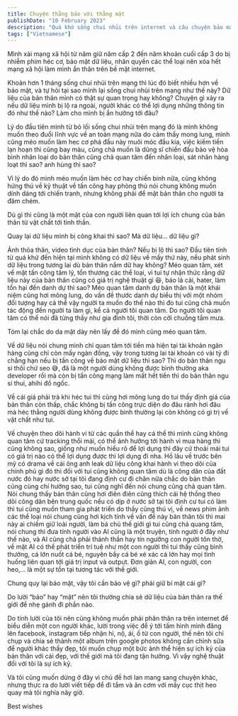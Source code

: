 ```yaml
---
title: Chuyện thằng bảo với thằng mật
publishDate: "10 February 2023"
description: "Quá khứ sống chui nhủi trên internet và câu chuyện bảo mật?"
tags: ["Vietnamese"]
---
```


Mình xài mạng xã hội từ năm giữ năm cấp 2 đến năm khoản cuối cấp 3 do bị nhiễm phim héc cơ, bảo mật dữ liệu, nhân quyền các thể loại nên xóa hết mạng xã hội làm mình ẩn thân trên bề mặt internet.

Khoản hơn 1 tháng sống chui nhủi trên mạng thì lúc đó biết nhiều hơn về bảo mật, và tự hỏi tại sao mình lại sống chui nhủi trên mạng như thế này?
Dữ liệu của bản thân mình có thật sự quan trọng hay không? Chuyện gì xảy ra nếu dữ liệu mình bị lộ ra ngoài, người khác có thể lợi dụng những thông tin đó như thế nào? Làm cho mình bị ẩn hưởng tới đâu?

Lý do đầu tiên mình từ bỏ lối sống chui nhủi trên mạng đó là mình không muốn theo đuổi lĩnh vực về an toàn mạng nữa do cảm thấy mong lung, mình cũng méo muốn làm hec cơ phá đầu này muôi móc đầu kia, việc kiếm tiền lạn hoạn thì cũng bay màu, cũng chả muốn là dũng sĩ chiến đấu bảo vệ hòa bình nhân loại do bản thân cũng chả quan tâm đến nhân loại, sát nhân hàng loạt thì sao? anh hùng thì sao?

Vì lý do đó mình méo muốn làm héc cơ hay chiến binh nữa, cũng không hứng thú về kỹ thuật về tấn công hay phòng thủ nói chung không muốn dính dáng tới chiến tranh, nhưng không phải để mặt bản thân cho người ta đâm chém.

Dù gì thì cũng là một mặt của con người liên quan tới lợi ích chung của bản thân từ vật chất tới tinh thần.

Quay lại dữ liệu mình bị công khai thì sao? Mà dữ liệu… dữ liệu gì?

Ảnh thỏa thân, video tình dục của bản thân? Nếu bị lộ thì sao? Đầu tiên tính từ quá khứ đến hiện tại mình không có dữ liệu về mấy thứ này, nếu phát sinh dữ liệu trong tương lai dù bản thân nắm dữ hay không? Méo quan tâm, xét về mặt tấn công tâm lý, tổn thương các thể loại, vì tui tự nhận thức rằng dữ liệu này của bản thân cũng có giá trị nghệ thuật gì 😆, báo lá cải, hater, làm tổn hại đến danh dự thì sao? Méo quan tâm danh dự bản thân là một khái niệm cũng hơi mông lung, do vấn đề thước danh dự biểu thị với một nhóm đối tượng hay cá thể vậy người ta muốn đo thế nào thì đo tui cũng chả muốn tác động đến người ta làm gì, kể cả người tôi quan tâm. Do người tôi quan tâm có thể nói đã từng thấy như gia đình tôi, thời còn cởi chuồng tắm mưa.

Tóm lại chắc do da mặt dày nên lấy đề đó mình cũng méo quan tâm.

Về dữ liệu nói chung mình chỉ quan tâm tới tiền mà hiện tại tài khoản ngân hàng cũng chỉ còn mấy ngàn đồng, vậy trong tương lai tài khoản có vài tỷ đi chẳng hạn nếu bị tấn công về bảo mật dữ liệu thì sao? Thì do bản thân ngu si thôi chứ seo 😅, đã là một người dùng không được bình thường aka developer rồi mà còn bị tấn công mạng làm mất hết tiền thì do bản thân ngu si thui, ahihi đồ ngốc.

Về cái giá phải trả khi héc tui thì cũng hơi mông lung do tui thấy định giá của bản thân còn thấp, chắc không bị tấn công trực diện do đâu rảnh hơi đâu mà héc thằng người dùng không được bình thường lại còn không có gì trị về vật chất như tui.

Về chuyện theo dõi hành vi từ các quần thể hay cá thể thì mình cũng không quan tâm cứ tracking thổi mái, có thể ảnh hưởng tới hành vi mua hàng thì cũng không sao, giống như muốn hiểu rõ để lợi dụng thì đây cứ thoải mái tui có giá trị nào có thể lợi dụng được thì lợi dụng đi nha. Hồ lâu về trước bên mỹ có drama về cái ông anh leak dữ liệu công khai hành vi theo dõi của chính phủ gì đó thì đối với tui cũng không quan tâm dù là công dân của đất nước đó hay nước sở tại tôi đang định cư đi chăn nữa chắc do bản thân cũng cùng chí hướng sao, tui cũng nghĩ đến nói chung cũng chả quan tâm. Nói chung thấy bản thân cũng hơi điên điên cũng thích cái hệ thống theo dõi công dân bên trung quốc nếu có dịp ở nước sở tại tôi định cư tui có làm thì tui cũng muốn tham gia phát triển do thấy cũng thú vị, về news phim ảnh các thể loại nói chung cũng hơi kịch tính về vấn đề này bản thân tôi thì mai này ai chiếm giữ loài người, làm bá chủ thế giới gì tui cũng chả quang tâm, nói chung thì đưa tính người vào AI cũng là một truyện, tính người ở đây như thế nào, và AI cũng chả phải thánh thần hay tín ngưỡng con người tôn thờ, về mặt AI có thể phát triển trí tuệ như một con người thì tui thấy cũng bình thường, cá lớn nuốt cá bé, nguyên bầy cá bé xé xác cá lớn hay mọi tình huống liên quan tới giá trị input và output. Đơn giản AI, con người, con heo,... là một sự tồn tại tương tác với thế giới.

Chung quy lại bảo mật, vậy tôi cần bảo vệ gì? phải giữ bí mật cái gì?

Do lười “bảo” hay “mật” nên tôi thường chia sẻ dữ liệu của bản thân ra thế giới để nhẹ gánh đi phần nào.

Do tính lười của tôi nên cũng không muốn phải phân thân ra trên internet để biểu diễn một con người khác, lười trong việc để ý tới tấm hình mình đăng lên facebook, instagram tiếp nhận hỉ, nộ, ái, ố từ con người, thế nên tôi chỉ chụp và chia sẻ thành một album trên google photos không cần chỉnh sửa để người khác thấy đẹp, tôi muốn chụp một bức ảnh thể hiện sự ích kỷ của bản thân với cái đẹp, với thế giới mà tôi đang tận hưởng. Vì vậy nghệ thuật đối với tôi là sự ích kỷ.

Và tôi cũng muốn dừng ở đây vì chủ đề hơi lan mang sang chuyện khác, nhưng thực ra do lười viết tiếp để đi tắm và ăn cơm với mấy cục thịt heo quay mà tôi nghía nãy giờ.

Best wishes
